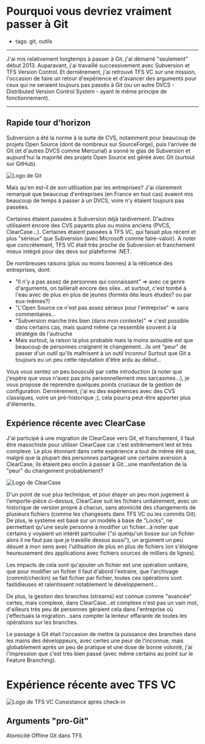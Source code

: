 Pourquoi vous devriez vraiment passer à Git
===========================================

- tags: git, outils

-----------------

J'ai mis relativement longtemps à passer à Git, j'ai démarré "seulement" début 2013. Auparavant, j'ai travaillé successivement avec Subversion et TFS Version Control. Et dernièrement, j'ai retrouvé TFS VC sur une mission, l'occasion de faire un retour d'expérience et d'avancer des arguments pour ceux qui ne seraient toujours pas passés à Git (ou un autre DVCS - Distributed Version Control System - ayant le même principe de fonctionnement).

------------------

## Rapide tour d'horizon

Subversion a été la norme à la suite de CVS, notamment pour beaucoup de projets Open Source (dont de nombreux sur SourceForge), puis l'arrivée de Git (et d'autres DVCS comme Mercurial) a sonné le glas de Subversion et aujourd'hui la majorité des projets Open Source est géréé avec Git (surtout sur GitHub).

![Logo de Git]()

Mais qu'en est-il de son utilisation par les entreprises? J'ai clairement remarqué que beaucoup d'entreprises (en France en tout cas) avaient mis beaucoup de temps à passer à un DVCS, voire n'y étaient toujours pas passées.

Certaines étaient passées à Subversion déjà tardivement. D'autres utilisaient encore des CVS payants plus ou moins anciens (PVCS, ClearCase...). Certaines étaient passées à TFS VC, qui faisait plus récent et plus "sérieux" que Subversion (avec Microsoft comme faire-valoir). A noter que concrètement, TFS VC était très proche de Subversion et franchement mieux intégré pour des devs sur plateforme .NET.

De nombreuses raisons (plus ou moins bonnes) à la réticence des entreprises, dont:

* "Il n'y a pas assez de personnes qui connaissent" => avec ce genre d'arguments, on taillerait encore des silex...et surtout, c'est tombé à l'eau avec de plus en plus de jeunes (formés dès leurs études? ou par eux-mêmes?)
* "L'Open Source ce n'est pas assez sérieux pour l'entreprise" => sans commentaires...
* "Subversion marche très bien (dans mon contexte)" => c'est possible dans certains cas, mais quand même ça ressemble souvent à la stratégie de l'autruche
* Mais surtout, la raison la plus probable mais la moins avouable est que beaucoup de personnes craignent le changement...ils ont "peur" de passer d'un outil qu'ils maîtrisent à un outil inconnu! Surtout que Git a toujours eu un peu cette réputation d'être ardu au début...

Vous vous sentez un peu bousculé par cette introduction (à noter que j'espère que vous n'avez pas pris personnellement mes sarcasmes...), je vous propose de reprendre quelques points cruciaux de la gestion de configuration. Dernièrement, j'ai eu des expériences avec des CVS classiques, voire un pré-historique ;), cela pourra peut-être apporter plus d'éléments.

## Expérience récente avec ClearCase

J'ai participé à une migration de ClearCase vers Git, et franchement, il faut être masochiste pour utiliser ClearCase car c'est extrêmement lent et très complexe. Le plus étonnant dans cette expérience a tout de même été que, malgré que la plupart des personnes partageait une certaine aversion à ClearCase, ils étaient peu enclin à passer à Git...une manifestation de la "peur" du changement probablement?

![Logo de ClearCase]()

D'un point de vue plus technique, et pour étayer un peu mon jugement à l'emporte-pièce ci-dessus, ClearCase suit les fichiers unitairement, avec un historique de version propre à chacun, sans atomicité des changements de plusieurs fichiers (comme les changesets dans TFS VC ou les commits Git). De plus, le système est basé sur un modèle à base de "Locks", ne permettant qu'une seule personne à modifier un fichier...à noter que certains y voyaient un intérêt particulier ("si quelqu'un bosse sur un fichier alors il ne faut pas que je travaille dessus aussi"), un argument un peu désuet à mon sens avec l'utilisation de plus en plus de fichiers (on s'éloigne heureusement des applications avec fichiers sources de milliers de lignes).

Les impacts de cela sont qu'ajouter un fichier est une opération unitaire, que pour modifier un fichier il faut d'abord l'extraire, que l'archivage (commit/checkin) se fait fichier par fichier, toutes ces opérations sont fastidieuses et ralentissent notablement le développement...

De plus, la gestion des branches (streams) est connue comme "avancée" certes, mais complexe, dans ClearCase...et complexe n'est pas un vain mot, d'ailleurs très peu de personnes géraient cela dans l'entreprise où j'effectuais la migration...sans compter la lenteur effarante de toutes les opérations sur les branches. 

Le passage à Git était l'occasion de mettre la puissance des branches dans les mains des développeurs, avec certes une peur de l'inconnue, mais globablement après un peu de pratique et une dose de bonne volonté, j'ai l'impression que c'est très bien passé (avec même certains au point sur le Feature Branching).

# Expérience récente avec TFS VC

![Logo de TFS VC]()
Consistance après check-in

## Arguments "pro-Git"

Atomicité
Offline
Git dans TFS
